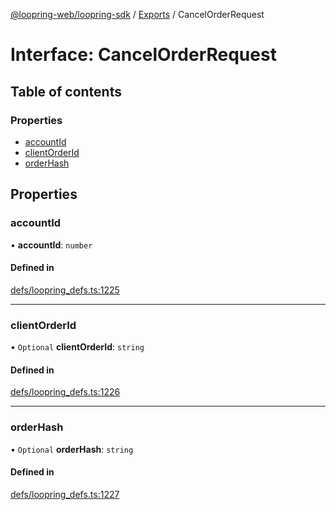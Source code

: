 [@loopring-web/loopring-sdk](../README.md) / [Exports](../modules.md) / CancelOrderRequest

# Interface: CancelOrderRequest

## Table of contents

### Properties

- [accountId](CancelOrderRequest.md#accountid)
- [clientOrderId](CancelOrderRequest.md#clientorderid)
- [orderHash](CancelOrderRequest.md#orderhash)

## Properties

### accountId

• **accountId**: `number`

#### Defined in

[defs/loopring_defs.ts:1225](https://github.com/Loopring/loopring_sdk/blob/c031084/src/defs/loopring_defs.ts#L1225)

___

### clientOrderId

• `Optional` **clientOrderId**: `string`

#### Defined in

[defs/loopring_defs.ts:1226](https://github.com/Loopring/loopring_sdk/blob/c031084/src/defs/loopring_defs.ts#L1226)

___

### orderHash

• `Optional` **orderHash**: `string`

#### Defined in

[defs/loopring_defs.ts:1227](https://github.com/Loopring/loopring_sdk/blob/c031084/src/defs/loopring_defs.ts#L1227)
